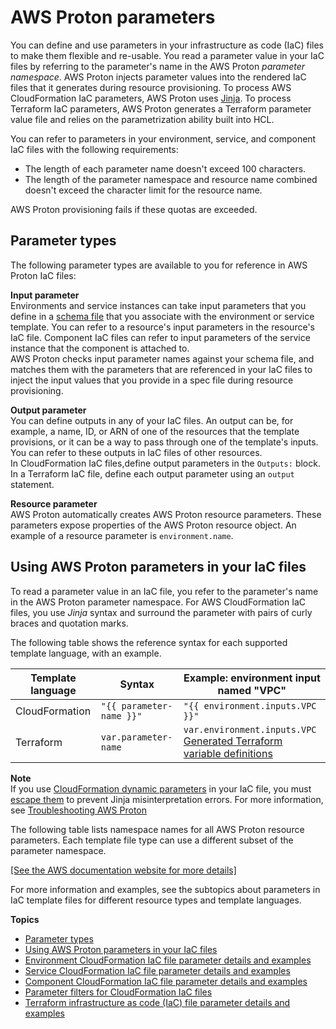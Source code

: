 # AWS Proton parameters<a name="parameters"></a>

You can define and use parameters in your infrastructure as code \(IaC\) files to make them flexible and re\-usable\. You read a parameter value in your IaC files by referring to the parameter's name in the AWS Proton *parameter namespace*\. AWS Proton injects parameter values into the rendered IaC files that it generates during resource provisioning\. To process AWS CloudFormation IaC parameters, AWS Proton uses [Jinja](https://jinja.palletsprojects.com/en/2.11.x/)\. To process Terraform IaC parameters, AWS Proton generates a Terraform parameter value file and relies on the parametrization ability built into HCL\.

You can refer to parameters in your environment, service, and component IaC files with the following requirements:
+ The length of each parameter name doesn't exceed 100 characters\.
+ The length of the parameter namespace and resource name combined doesn't exceed the character limit for the resource name\.

AWS Proton provisioning fails if these quotas are exceeded\.

## Parameter types<a name="param-name-types"></a>

The following parameter types are available to you for reference in AWS Proton IaC files:

**Input parameter**  
Environments and service instances can take input parameters that you define in a [schema file](ag-schema.md) that you associate with the environment or service template\. You can refer to a resource's input parameters in the resource's IaC file\. Component IaC files can refer to input parameters of the service instance that the component is attached to\.  
AWS Proton checks input parameter names against your schema file, and matches them with the parameters that are referenced in your IaC files to inject the input values that you provide in a spec file during resource provisioning\.

**Output parameter**  
You can define outputs in any of your IaC files\. An output can be, for example, a name, ID, or ARN of one of the resources that the template provisions, or it can be a way to pass through one of the template's inputs\. You can refer to these outputs in IaC files of other resources\.  
In CloudFormation IaC files,define output parameters in the `Outputs:` block\. In a Terraform IaC file, define each output parameter using an `output` statement\.

**Resource parameter**  
AWS Proton automatically creates AWS Proton resource parameters\. These parameters expose properties of the AWS Proton resource object\. An example of a resource parameter is `environment.name`\.

## Using AWS Proton parameters in your IaC files<a name="param-name-spaces"></a>

To read a parameter value in an IaC file, you refer to the parameter's name in the AWS Proton parameter namespace\. For AWS CloudFormation IaC files, you use *Jinja* syntax and surround the parameter with pairs of curly braces and quotation marks\.

The following table shows the reference syntax for each supported template language, with an example\.


| Template language | Syntax | Example: environment input named "VPC" | 
| --- | --- | --- | 
|  CloudFormation  |  `"{{ parameter-name }}"`  |  `"{{ environment.inputs.VPC }}"`  | 
|  Terraform  |  `var.parameter-name`  |  `var.environment.inputs.VPC` [Generated Terraform variable definitions](ag-infrastructure-tmp-files.md#compiled-tform)  | 

**Note**  
If you use [CloudFormation dynamic parameters](https://docs.aws.amazon.com/AWSCloudFormation/latest/UserGuide/dynamic-references.html) in your IaC file, you must [escape them](https://jinja.palletsprojects.com/en/2.11.x/templates/#escaping) to prevent Jinja misinterpretation errors\. For more information, see [Troubleshooting AWS Proton](ag-troubleshooting.md)

The following table lists namespace names for all AWS Proton resource parameters\. Each template file type can use a different subset of the parameter namespace\.

[\[See the AWS documentation website for more details\]](http://docs.aws.amazon.com/proton/latest/userguide/parameters.html)

For more information and examples, see the subtopics about parameters in IaC template files for different resource types and template languages\.

**Topics**
+ [Parameter types](#param-name-types)
+ [Using AWS Proton parameters in your IaC files](#param-name-spaces)
+ [Environment CloudFormation IaC file parameter details and examples](env-parameters.md)
+ [Service CloudFormation IaC file parameter details and examples](svc-parameters.md)
+ [Component CloudFormation IaC file parameter details and examples](comp-parameters.md)
+ [Parameter filters for CloudFormation IaC files](parameter-filters.md)
+ [Terraform infrastructure as code \(IaC\) file parameter details and examples](env-parameters-tform.md)